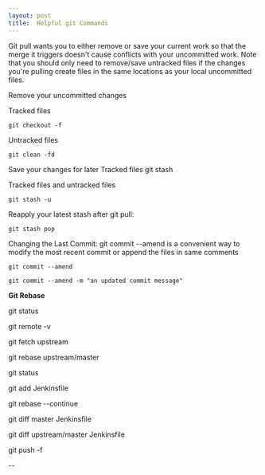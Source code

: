 ```yaml
---
layout: post
title:  Helpful git Commands
---
```


Git pull wants you to either remove or save your current work so that the merge it triggers doesn't cause conflicts with your uncommitted work. Note that you should only need to remove/save untracked files if the changes you're pulling create files in the same locations as your local uncommitted files.


Remove your uncommitted changes

Tracked files

``git checkout -f``

Untracked files

``git clean -fd``

Save your changes for later
Tracked files
git stash

Tracked files and untracked files

``git stash -u``

Reapply your latest stash after git pull:

``git stash pop``

Changing the Last Commit: git commit --amend  is a convenient way to modify the most recent commit 
or append the files in same comments

 ``git commit --amend``

``git commit --amend -m "an updated commit message"``


**Git Rebase**

git status
 
git remote -v
 
git fetch upstream 
 
git rebase upstream/master

git status

git add Jenkinsfile


git rebase --continue

git diff master Jenkinsfile
 
git diff upstream/master Jenkinsfile
 
git push -f


 

-- 

   